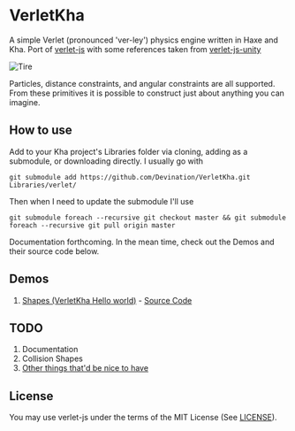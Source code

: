 # VerletKha
A simple Verlet (pronounced 'ver-ley') physics engine written in Haxe and Kha. Port of [verlet-js](http://subprotocol.com/system/introducing-verlet-js.html) with some references taken from [verlet-js-unity](https://github.com/Magd3v/verlet-js-unity)

![Tire](https://lh4.googleusercontent.com/-4WirsEC5qfc/VxRRD9JEs0I/AAAAAAAAB0g/gzPgE0SglS0K7cKToBCsDB73RedfQivcwCL0B/w350-h282-no/VerletTire.gif)

Particles, distance constraints, and angular constraints are all supported. From these primitives it is possible to construct just about anything you can imagine.

How to use
--------
Add to your Kha project's Libraries folder via cloning, adding as a submodule, or downloading directly. I usually go with 
```
git submodule add https://github.com/Devination/VerletKha.git Libraries/verlet/
``` 
Then when I need to update the submodule I'll use
```
git submodule foreach --recursive git checkout master && git submodule foreach --recursive git pull origin master
``` 
Documentation forthcoming. In the mean time, check out the Demos and their source code below.

Demos
--------
1. [Shapes (VerletKha Hello world)](http://www.devination.com/p/verletkha-shapes.html) - [Source Code](https://github.com/Devination/VerletKha-Examples/tree/master/Shapes)

TODO
-------
1. Documentation
2. Collision Shapes
3. [Other things that'd be nice to have](https://trello.com/b/Uh63UCJi/verletkha)

License
-------
You may use verlet-js under the terms of the MIT License (See [LICENSE](LICENSE)).

